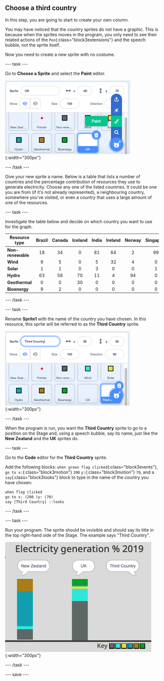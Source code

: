## Choose a third country

In this step, you are going to start to create your own column.

You may have noticed that the country sprites do not have a graphic. This is because when the sprites moves in the program, you only need to see their related actions of the `Pen`{:class="block3extensions"} and the speech bubble, not the sprite itself.

Now you need to create a new sprite with no costume.

--- task ---

Go to **Choose a Sprite** and select the **Paint** editor.

![Image showing sprite paint tool](images/electricity-paint-editor.png){:width="300px"}

--- /task ---

Give your new sprite a name. Below is a table that lists a number of countries and the percentage contribution of resources they use to generate electricity. Choose any one of the listed countries. It could be one you are from (if it's not already represented), a neighbouring country, somewhere you've visited, or even a country that uses a large amount of one of the resources. 

--- task ---

Investigate the table below and decide on which country you want to use for the graph.

Resource type | Brazil | Canada | Iceland | India | Ireland | Norway | Singapore | S.Africa | USA |
| --- | :---: | :---: | :---: | :---: | :---: | :---: | :---: | :---: | :---: |
**Non-renewable** | 18 | 34 | 0 | 81 | 64 | 2 | 99 | 94 | 83 |
**Wind** | 9 | 5 | 0 | 5 | 32 | 4 | 0 | 3 | 7 |
**Solar** | 1 | 1 | 0 | 3 | 0 | 0 | 1 | 1 | 2 |
**Hydro** | 63 | 58 | 70 | 11 | 4 | 94 | 0 | 2 | 7 |
**Geothermal** | 0 | 0 | 30 | 0 | 0 | 0 | 0 | 0 | 0 |
**Bioenergy** | 9 | 2 | 0 | 0 | 0 | 0 | 0 | 0 | 1 |

--- /task ---

--- task ---

Rename **Sprite1** with the name of the country you have chosen. In this resource, this sprite will be referred to as the **Third Country** sprite.

![Image showing rename Sprite1](images/electricity-rename-Sprite1.png){:width="300px"}

--- /task ---

When the program is run, you want the **Third Country** sprite to go to a position on the Stage and, using a speech bubble, say its name, just like the **New Zealand** and the **UK** sprites do.

--- task ---

Go to the **Code** editor for the **Third Country** sprite.

Add the following blocks: `when green flag clicked`{:class="block3events"}, `go to x:`{:class="block3motion"} `200` `y:`{:class="block3motion"} `70`, and a `say`{:class="block3looks"} block to type in the name of the country you have chosen:

```blocks3
when flag clicked
go to x: (200 )y: (70)
say [Third Country] ::looks
```

--- /task ---

--- task ---

Run your program. The sprite should be invisible and should say its title in the top right-hand side of the Stage. The example says "Third Country".

![Image showing say Third Country](images/electricity-say-3rdCountry.png){:width="300px"}

--- /task ---

--- save ---

